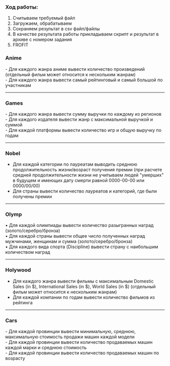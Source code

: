 <h3>Ход работы:</h3>

1. Считываем требуемый файл<br>
2. Загружаем, обрабатываем<br>
3. Сохраняем результат в csv файл/файлы<br>
4. В качестве результата работы прикладываем скрипт и результат в архиве с номером задания<br>
5. FROFIT

<h3>Anime</h3>
- Для каждого жанра аниме вывести количество произведений (отдельный фильм может относится к нескольким жанрам)<br>
- Для каждого жанра вывести самый рейтинговый и самый большой по участникам

---

<h3>Games</h3>
- Для каждого жанра вывести сумму выручки по каждому из регионов<br>
- Для каждого издателя вывести жанр с максимальной выручкой и суммой<br>
- Для каждой платформы вывести количество игр и общую выручку по годам<br>

---

<h3>Nobel</h3>

- Для каждой категории по лауреатам выводить среднюю продолжительность жизни/возраст получения премии  (при расчете средней продолжительности жизни не учитываем людей "умерших" в будущем  и имеющих дату смерти равной  0000-00-00 или 0000/00/00)<br>
- Для страны вывести количество лауреатов и категорий, где были получены премии

---

<h3>Olymp</h3>

 • Для каждой олимпиады вывести количество разыгранных наград (золото/серебро/бронза)<br>
 • Для каждой страны вывести общее число полученных наград мужчинами, женщинам и сумма (золото/серебро/бронза)<br>
 • Для каждого вида спорта (Discipline) вывести страну с наибольшим количеством наград<br>
 

---

<h3>Holywood</h3>

- Для каждого жанра вывести фильмы с максимальным Domestic Sales (in $), International Sales (in $), World Sales (in $) (отдельный фильм может относится к нескольким жанрам)<br>
- Для каждой компании по годам вывести количество фильмов из рейтинга

---

<h3>Cars</h3>
- Для каждой провинции вывести минимальную, среднюю, максимальную стоимость продажи машин каждой модели<br>
- Для каждой провинции вывести количество продаваемых машин каждой марки и среднюю стоимость<br>
- Для каждой провинции вывести количество продаваемых машин по возрасту<br>